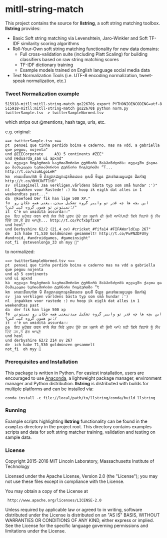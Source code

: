 # mitll-string-match

This project contains the source for **llstring**, a soft string matching toolbox.  **llstring** provides:
* Basic Soft string matching via Levenshtein, Jaro-Winkler and Soft TF-IDF similarity scoring algorithms
* Roll-Your-Own soft string matching functionality for new data domains:
    * Full cross-validation suite (including Platt Scaling) for building classifiers based on raw string matching scores
    * TF-IDF dictionary training
    * Example models trained on English language social media data
* Text Normalization Tools (i.e. UTF-8 encoding normalization, tweet-speak normalization, etc.)

### Tweet Normalization example

```
515918-mitll:mitll-string-match go22670$ export PYTHONIOENCODING=utf-8
515918-mitll:mitll-string-match go22670$ python norm.py twitterSample.tsv  > twitterSampleNormed.tsv
```

which strips out @mentions, hash tags, urls, etc.

e.g. original:

```
==> twitterSample.tsv <==
pt	pensei que tinha perdido boina e caderno, mas na vdd, a gabriella que pegou, nojenta"
und	@ZEECorporate     A3) 5 continents #ZEE"
und	@eduarda_sam ui apxnd"
ka	თელავი ჩოგბურთის საერთაშორისო ტურნირს მასპინძლობს: თელავში ქალთა და მამაკაცთა სერთაშორისო ტურნირი ჩოგბურთში “T... http://t.co/vzu6LgoLeH"
km	អានេះទើបហៅថា មី ពិតប្រាកដព្រោះដុតមិនឆេះទេ ខុសពី មីយួន ដុតទៅឆេះរលួយដូច ជ័រកៅស៊ូ http://t.co/0HHJkFT1tD"
sv	@lisaginell Jaa verkligen,världens bästa typ som små hundar :')"
nl	Inpakken voor Rastede! :) Nu hoop ik eiglk dat alles in 1 weekendtas past..."
da	@koefoed Der fik han lige 500 XP."
fa	این بچه ها چه قدر تو وایبر گروه تشکیل میدن..یعنی همه جکان رو نمیتونن تو همون گروه کپی کنن؟:/"
it	C'è un umidità assurda💧💧💧"
pa	ਇਹ ਮੁਹੱਬਤ ਕਰਨ ਵਾਲੇ ਲੋਕ ਨਿਰੇ ਮੂਰਖ ਹੁੰਦੇ ਹਨ ਖ਼੍ਜ਼ਾਨੇ ਦੀ ਕੁੰਜੀ ਆਪੇ\nਹੀ ਕਿਸੇ ਬਿਹਾਨੇ ਨੂੰ ਸੌਂਪ ਦਿੰਦੇ ਹਨ,ਤੇ ਫ਼ੇਰ ਆਪ੍ਣੇ... http://t.co/PcfxbpfzxA"
und	heol"
und	Derbyshire 62/2 (21.4 ov) #cricket #fifa14 #FIFAWorldCup 267"
de	Ich habe 71,530 Goldmünzen gesammelt! http://t.co/PwPNZDFUVy #android, #androidgames, #gameinsight"
not_fi	@stevenlongo_33 oh myy 🙊"
```

to normalized:

```
==> twitterSampleNormed.tsv <==
pt	pensei que tinha perdido boina e caderno mas na vdd a gabriella que pegou nojenta
und	a3 5 continents
und	ui apxnd
ka	თელავი ჩოგბურთის საერთაშორისო ტურნირს მასპინძლობს თელავში ქალთა და მამაკაცთა სერთაშორისო ტურნირი ჩოგბურთში “t
km	អានេះទើបហៅថា មី ពិតប្រាកដព្រោះដុតមិនឆេះទេ ខុសពី មីយួន ដុតទៅឆេះរលួយដូច ជ័រកៅស៊ូ
sv	jaa verkligen världens bästa typ som små hundar :')
nl	inpakken voor rastede :) nu hoop ik eiglk dat alles in 1 weekendtas past
da	der fik han lige 500 xp
fa	این بچه ها چه قدر تو وایبر گروه تشکیل میدنیعنی همه جکان رو نمیتونن تو همون گروه کپی کنن؟:/
it	c'è un umidità assurda💧💧💧
pa	ਇਹ ਮੁਹੱਬਤ ਕਰਨ ਵਾਲੇ ਲੋਕ ਨਿਰੇ ਮੂਰਖ ਹੁੰਦੇ ਹਨ ਖ਼੍ਜ਼ਾਨੇ ਦੀ ਕੁੰਜੀ ਆਪੇ nਹੀ ਕਿਸੇ ਬਿਹਾਨੇ ਨੂੰ ਸੌਂਪ ਦਿੰਦੇ ਹਨ,ਤੇ ਫ਼ੇਰ ਆਪ੍ਣੇ
und	heol
und	derbyshire 62/2 214 ov 267
de	ich habe 71,530 goldmünzen gesammelt
not_fi	oh myy 🙊
```

### Prerequisites and Installation

This package is written in Python. For easiest installation, users are encouraged to use [Anaconda](https://www.continuum.io/why-anaconda), a lightweight package manager, environment manager and Python distribution. **llstring** is distributed with builds for multiple platforms and can be installed via:

```shell
conda install -c file://local/path/to/llstring/conda/build llstring
```

### Running

Example scripts highlighting **llstring** functionality can be found in the ```examples``` directory in the project root. This directory contains examples scripts and data for soft string matcher training, validation and testing on sample data. 


### License

Copyright 2015-2016 MIT Lincoln Laboratory, Massachusetts Institute of Technology 

Licensed under the Apache License, Version 2.0 (the "License"); you may not use these files except in compliance with the License.

You may obtain a copy of the License at

     http://www.apache.org/licenses/LICENSE-2.0

Unless required by applicable law or agreed to in writing, software distributed under the License is distributed on an "AS IS" BASIS, WITHOUT WARRANTIES OR CONDITIONS OF ANY KIND, either express or implied. See the License for the specific language governing permissions and limitations under the License.

